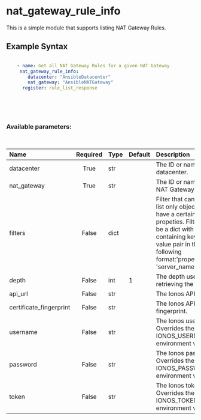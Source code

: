 # nat_gateway_rule_info

This is a simple module that supports listing NAT Gateway Rules.

## Example Syntax


```yaml

    - name: Get all NAT Gateway Rules for a given NAT Gateway
     nat_gateway_rule_info:
        datacenter: "AnsibleDatacenter"
        nat_gateway: "AnsibleNATGateway"
      register: rule_list_response

```


&nbsp;

&nbsp;
### Available parameters:
&nbsp;

| Name | Required | Type | Default | Description |
| :--- | :---: | :--- | :--- | :--- |
| datacenter | True | str |  | The ID or name of the datacenter. |
| nat_gateway | True | str |  | The ID or name of the NAT Gateway. |
| filters | False | dict |  | Filter that can be used to list only objects which have a certain set of propeties. Filters should be a dict with a key containing keys and value pair in the following format:'properties.name': 'server_name' |
| depth | False | int | 1 | The depth used when retrieving the items. |
| api_url | False | str |  | The Ionos API base URL. |
| certificate_fingerprint | False | str |  | The Ionos API certificate fingerprint. |
| username | False | str |  | The Ionos username. Overrides the IONOS_USERNAME environment variable. |
| password | False | str |  | The Ionos password. Overrides the IONOS_PASSWORD environment variable. |
| token | False | str |  | The Ionos token. Overrides the IONOS_TOKEN environment variable. |
